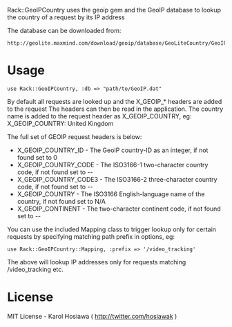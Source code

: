 Rack::GeoIPCountry uses the geoip gem and the GeoIP database to lookup the country of a request by its IP address

The database can be downloaded from:

    http://geolite.maxmind.com/download/geoip/database/GeoLiteCountry/GeoIP.dat.gz

Usage
=====

    use Rack::GeoIPCountry, :db => "path/to/GeoIP.dat"

By default all requests are looked up and the X_GEOIP_* headers are added to the request
The headers can then be read in the application. The country name is added to the 
request header as X_GEOIP_COUNTRY, eg: X_GEOIP_COUNTRY: United Kingdom

The full set of GEOIP request headers is below:

* X_GEOIP_COUNTRY_ID - The GeoIP country-ID as an integer, if not found set to 0
* X_GEOIP_COUNTRY_CODE - The ISO3166-1 two-character country code, if not found set to --
* X_GEOIP_COUNTRY_CODE3 - The ISO3166-2 three-character country code, if not found set to --
* X_GEOIP_COUNTRY - The ISO3166 English-language name of the country, if not found set to N/A
* X_GEOIP_CONTINENT - The two-character continent code, if not found set to --

You can use the included Mapping class to trigger lookup only for certain requests by specifying matching path prefix in options, eg:

    use Rack::GeoIPCountry::Mapping, :prefix => '/video_tracking'

The above will lookup IP addresses only for requests matching /video_tracking etc.

License
=======

MIT License - Karol Hosiawa ( http://twitter.com/hosiawak )
